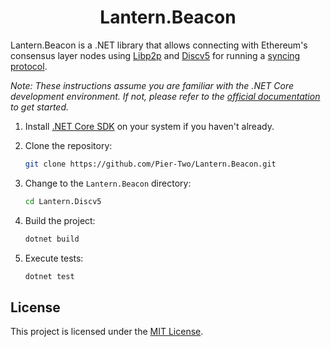 <div align="center">
  <h1 align="center">Lantern.Beacon</h1>
</div>

Lantern.Beacon is a .NET library that allows connecting with Ethereum's consensus layer nodes using [Libp2p](https://github.com/NethermindEth/dotnet-libp2p) and [Discv5](https://github.com/Pier-Two/Lantern.Discv5) for running a [syncing protocol](https://github.com/ethereum/consensus-specs/blob/dev/specs/altair/light-client/sync-protocol.md).

*Note: These instructions assume you are familiar with the .NET Core development environment. If not, please refer to the [official documentation](https://docs.microsoft.com/en-us/dotnet/core/introduction) to get started.*

1. Install [.NET Core SDK](https://docs.microsoft.com/en-us/dotnet/core/install/) on your system if you haven't already.

2. Clone the repository:

   ```bash
   git clone https://github.com/Pier-Two/Lantern.Beacon.git
   ```

3. Change to the `Lantern.Beacon` directory:

   ```bash
   cd Lantern.Discv5
   ```

4. Build the project:

   ```bash
   dotnet build
   ```

5. Execute tests:
   ```bash
   dotnet test
   ```

## License
This project is licensed under the [MIT License](https://github.com/Pier-Two/Lantern.Beacon/blob/main/LICENSE).